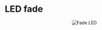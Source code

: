 # LED fade

<div align="center"> 
  <img src="https://camo.githubusercontent.com/c697cab1d1dadaea8bd6b28b55492f16786605a36238de0e621d4838d1a59b39/68747470733a2f2f6d656469612e67697068792e636f6d2f6d656469612f76312e59326c6b505463354d4749334e6a457859325a734d32453161484a7764546436626e68704f54527a644768775a6a526f656e42776348687063586c724d325277647a463663795a6c634431324d563970626e526c636d35686246396e61575a66596e6c666157516d593351395a772f7875756d3262436d52666f653472615254592f67697068792e676966" alt="Fade LED">
</div>
